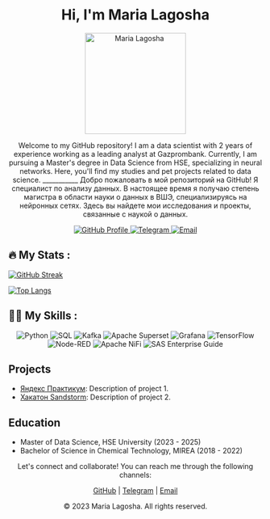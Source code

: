<!-- Project Title -->
<h1 align="center">Hi, I'm Maria Lagosha</h1>

<!-- Project Description -->
<p align="center">
    <img src="https://media.licdn.com/dms/image/C5603AQG7nxooJZickQ/profile-displayphoto-shrink_800_800/0/1624980739105?e=2147483647&v=beta&t=4fSYC3VaWTde68x6aXcDO5j5nv_xLgU0l09OuOVeI8A" alt="Maria Lagosha" width="200" height="200">
</p>
<p align="center">
    Welcome to my GitHub repository! I am a data scientist with 2 years of experience working as a leading analyst at Gazprombank. Currently, I am pursuing a Master's degree in Data Science from HSE, specializing in neural networks. Here, you'll find my studies and pet projects related to data science.
     ___________
    Добро пожаловать в мой репозиторий на GitHub! Я специалист по анализу данных. В настоящее время я получаю степень магистра в области науки о данных в ВШЭ, специализируясь на нейронных сетях. Здесь вы найдете мои исследования и проекты, связанные с наукой о данных.
</p>

<!-- Badges -->
<p align="center">
    <a href="https://github.com/himarygr">
        <img alt="GitHub Profile" src="https://img.shields.io/badge/GitHub-himarygr-blue?style=flat-square&logo=github">
    </a>
    <a href="https://t.me/hi_marygr">
        <img alt="Telegram" src="https://img.shields.io/badge/Telegram-hi__marygr-blue?style=flat-square&logo=telegram">
    </a>
    <a href="mailto:lilley@ya.ru">
        <img alt="Email" src="https://img.shields.io/badge/Email-lilley%40ya.ru-red?style=flat-square&logo=gmail">
    </a>
</p>

## :fire: My Stats :
[![GitHub Streak](http://github-readme-streak-stats.herokuapp.com?user=himarygr&background=FFFFFF)](https://git.io/streak-stats)

[![Top Langs](https://github-readme-stats.vercel.app/api/top-langs/?username=himarygr&layout=compact&theme=vision-friendly-dark)](https://github.com/anuraghazra/github-readme-stats)

<!-- Skills -->
## :woman_technologist: My Skills :
<p align="center">
    <img alt="Python" src="https://img.shields.io/badge/Python-%233776AB.svg?style=flat-square&logo=python&logoColor=white">
    <img alt="SQL" src="https://img.shields.io/badge/SQL-%2300758F.svg?style=flat-square&logo=amazon%20aws&logoColor=white">
    <img alt="Kafka" src="https://img.shields.io/badge/Apache%20Kafka-%23000000.svg?style=flat-square&logo=apache%20kafka&logoColor=white">
    <img alt="Apache Superset" src="https://img.shields.io/badge/Apache%20Superset-%23F52A33.svg?style=flat-square&logo=apache%20superset&logoColor=white">
    <img alt="Grafana" src="https://img.shields.io/badge/Grafana-%23F46800.svg?style=flat-square&logo=grafana&logoColor=white">
    <img alt="TensorFlow" src="https://img.shields.io/badge/TensorFlow-%23FF6F00.svg?style=flat-square&logo=tensorflow&logoColor=white">
    <img alt="Node-RED" src="https://img.shields.io/badge/Node--RED-%230C1117.svg?style=flat-square&logo=node-red&logoColor=white">
    <img alt="Apache NiFi" src="https://img.shields.io/badge/Apache%20NiFi-%23DD4814.svg?style=flat-square&logo=apache%20nifi&logoColor=white">
    <img alt="SAS Enterprise Guide" src="https://img.shields.io/badge/SAS%20Enterprise%20Guide-%230070C0.svg?style=flat-square&logo=sas&logoColor=white">
</p>


<!-- Projects -->
## Projects
- [Яндекс Практикум](link_to_project_1): Description of project 1.
- [Хакатон Sandstorm](link_to_project_2): Description of project 2.

<!-- Education -->
## Education
- Master of Data Science, HSE University (2023 - 2025)
- Bachelor of Science in Chemical Technology, MIREA (2018 - 2022)

<!-- Contact -->
<p align="center">
    Let's connect and collaborate! You can reach me through the following channels:
</p>
<p align="center">
    <a href="https://github.com/himarygr">GitHub</a> |
    <a href="https://t.me/hi_marygr">Telegram</a> |
    <a href="mailto:lilley@ya.ru">Email</a>
</p>

<!-- Footer -->
<p align="center">
    &copy; 2023 Maria Lagosha. All rights reserved.
</p>
